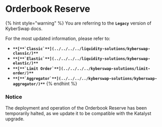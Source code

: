 # Orderbook Reserve

{% hint style="warning" %}
You are referring to the **`Legacy`** version of KyberSwap docs.

For the most updated information, please refer to:

* **``**[**`Classic`**](../../../../liquidity-solutions/kyberswap-classic/)**``**
* **``**[**`Elastic`**](../../../../liquidity-solutions/kyberswap-elastic/)**``**
* **``**[**`Limit Order`**](../../../../kyberswap-solutions/limit-order/)**``**
* **``**[**`Aggregator`**](../../../../kyberswap-solutions/kyberswap-aggregator/)**``**
{% endhint %}

### Notice[​](https://docs.kyberswap.com/Legacy/reserves/development-guides/orderbook-reserve#notice) <a href="#notice" id="notice"></a>

The deployment and operation of the Orderbook Reserve has been temporarily halted, as we update it to be compatible with the Katalyst upgrade.

